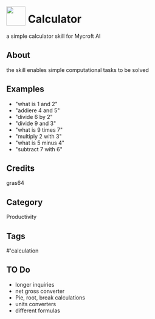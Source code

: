 # <img src='https://raw.githack.com/FortAwesome/Font-Awesome/master/svgs/solid/calculator.svg' card_color='#000000' width='50' height='50' style='vertical-align:bottom'/> Calculator
a simple calculator skill for Mycroft AI

## About
the skill enables simple computational tasks to be solved

## Examples
* "what is 1 and 2"
* "addiere 4 and 5"
* "divide 6 by 2"
* "divide 9 and 3"
* "what is 9 times 7"
* "multiply 2 with 3"
* "what is 5 minus 4"
* "subtract 7 with 6"

## Credits
gras64

## Category
Productivity

## Tags
#'calculation

## TO Do
* longer inquiries
* net gross converter
* Pie, root, break calculations
* units converters
* different formulas
